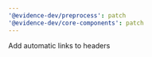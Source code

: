 ```yaml
---
'@evidence-dev/preprocess': patch
'@evidence-dev/core-components': patch
---
```


Add automatic links to headers
